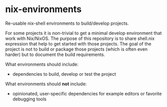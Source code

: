 # nix-environments
Re-usable nix-shell environments to build/develop projects.

For some projects it is non-trivial to get a minimal develop environment
that work with Nix/NixOS.
The purpose of this repository is to share shell.nix expression that help
to get started with those projects.
The goal of the project is not to build or package those projects (which is often even harder)
but to document the build requirements.

What environments should include:

- dependencies to build, develop or test the project

What environments should **not** include:

- opinionated, user-specific dependencies for example editors or favorite debugging tools
